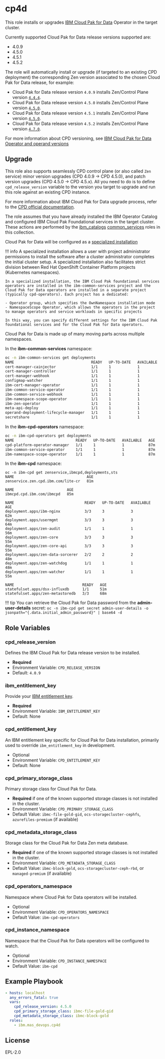 cp4d
====

This role installs or upgrades [IBM Cloud Pak for Data](https://www.ibm.com/uk-en/products/cloud-pak-for-data) Operator in the target cluster.

Currently supported Cloud Pak for Data release versions supported are:

  - 4.0.9
  - 4.5.0
  - 4.5.1
  - 4.5.2

The role will automatically install or upgrade (if targeted to an existing CPD deployment) the corresponding Zen version associated to the chosen Cloud Pak for Data release, for example:

- Cloud Pak for Data release version `4.0.9` installs Zen/Control Plane version [`4.4.4`](https://github.ibm.com/PrivateCloud/olm-utils/blob/master/ansible-play/config-vars/release-4.0.9.yml#L13).
- Cloud Pak for Data release version `4.5.0` installs Zen/Control Plane version [`4.5.0`](https://github.ibm.com/PrivateCloud/olm-utils/blob/master/ansible-play/config-vars/release-4.5.0.yml#L59).
- Cloud Pak for Data release version `4.5.1` installs Zen/Control Plane version [`4.5.0`](https://github.ibm.com/PrivateCloud/olm-utils/blob/master/ansible-play/config-vars/release-4.5.1.yml#L61).
- Cloud Pak for Data release version `4.5.2` installs Zen/Control Plane version [`4.7.0`](https://github.ibm.com/PrivateCloud/olm-utils/blob/master/ansible-play/config-vars/release-4.5.2.yml#L62).

For more information about CPD versioning, see [IBM Cloud Pak for Data Operator and operand versions](https://www.ibm.com/docs/en/cloud-paks/cp-data/4.5.x?topic=planning-operator-operand-versions)

Upgrade
------------------
This role also supports seamlessly CPD control plane (or also called `Zen` service) minor version upgrades (CPD 4.0.9 -> CPD 4.5.0), and patch version upgrades (CPD 4.5.0 -> CPD 4.5.x).
All you need to do is to define `cpd_release_version` variable to the version you target to upgrade and run this role against an existing CPD instance.

For more information about IBM Cloud Pak for Data upgrade process, refer to the [CPD official documentation](https://www.ibm.com/docs/en/cloud-paks/cp-data/4.5.x?topic=upgrading).

The role assumes that you have already installed the IBM Operator Catalog and configured IBM Cloud Pak Foundational services in the target cluster.  These actions are performed by the [ibm_catalogs](ibm_catalogs.md) [common_services](common_services.md) roles in this collection.

Cloud Pak for Data will be configured as a [specialized installation](https://www.ibm.com/docs/en/cloud-paks/cp-data/4.5.x?topic=planning-architecture)

!!! info
    A specialized installation allows a user with project administrator permissions to install the software after a cluster administrator completes the initial cluster setup.  A specialized installation also facilitates strict division between Red Hat OpenShift Container Platform projects (Kubernetes namespaces).

    In a specialized installation, the IBM Cloud Pak foundational services operators are installed in the ibm-common-services project and the Cloud Pak for Data operators are installed in a separate project (typically cpd-operators). Each project has a dedicated:

    - Operator group, which specifies the OwnNamespace installation mode
    - NamespaceScope Operator, which allows the operators in the project to manage operators and service workloads in specific projects

    In this way, you can specify different settings for the IBM Cloud Pak foundational services and for the Cloud Pak for Data operators.

Cloud Pak for Data is made up of many moving parts across multiple namespaces.

In the **ibm-common-services** namespace:
```bash
oc -n ibm-common-services get deployments
NAME                                   READY   UP-TO-DATE   AVAILABLE   AGE
cert-manager-cainjector                1/1     1            1           85m
cert-manager-controller                1/1     1            1           85m
cert-manager-webhook                   1/1     1            1           85m
configmap-watcher                      1/1     1            1           85m
ibm-cert-manager-operator              1/1     1            1           87m
ibm-common-service-operator            1/1     1            1           92m
ibm-common-service-webhook             1/1     1            1           91m
ibm-namespace-scope-operator           1/1     1            1           91m
ibm-zen-operator                       1/1     1            1           87m
meta-api-deploy                        1/1     1            1           86m
operand-deployment-lifecycle-manager   1/1     1            1           90m
secretshare                            1/1     1            1           91m
```

In the **ibm-cpd-operators** namespace:
```bash
oc -n ibm-cpd-operators get deployments
NAME                            READY   UP-TO-DATE   AVAILABLE   AGE
cpd-platform-operator-manager   1/1     1            1           87m
ibm-common-service-operator     1/1     1            1           87m
ibm-namespace-scope-operator    1/1     1            1           87m
```

In the **ibm-cpd** namespace:
```
oc -n ibm-cpd get zenservice,ibmcpd,deployments,sts
NAME                                 AGE
zenservice.zen.cpd.ibm.com/lite-cr   81m

NAME                        AGE
ibmcpd.cpd.ibm.com/ibmcpd   85m

NAME                                READY   UP-TO-DATE   AVAILABLE   AGE
deployment.apps/ibm-nginx           3/3     3            3           62m
deployment.apps/usermgmt            3/3     3            3           64m
deployment.apps/zen-audit           1/1     1            1           56m
deployment.apps/zen-core            3/3     3            3           55m
deployment.apps/zen-core-api        3/3     3            3           55m
deployment.apps/zen-data-sorcerer   2/2     2            2           48m
deployment.apps/zen-watchdog        1/1     1            1           48m
deployment.apps/zen-watcher         1/1     1            1           55m

NAME                               READY   AGE
statefulset.apps/dsx-influxdb      1/1     51m
statefulset.apps/zen-metastoredb   3/3     68m
```

!!! tip
    You can retrieve the Cloud Pak for Data password from the **admin-user-details** secret: `oc -n ibm-cpd get secret admin-user-details -o jsonpath="{.data.initial_admin_password}" | base64 -d`

Role Variables
--------------
### cpd_release_version
Defines the IBM Cloud Pak for Data release version to be installed.

- **Required**
- Environment Variable: `CPD_RELEASE_VERSION`
- Default: `4.0.9`

### ibm_entitlement_key
Provide your [IBM entitlement key](https://myibm.ibm.com/products-services/containerlibrary).

- **Required**
- Environment Variable: `IBM_ENTITLEMENT_KEY`
- Default: None

### cpd_entitlement_key
An IBM entitlement key specific for Cloud Pak for Data installation, primarily used to override `ibm_entitlement_key` in development.

- Optional
- Environment Variable: `CPD_ENTITLEMENT_KEY`
- Default: None

### cpd_primary_storage_class
Primary storage class for Cloud Pak for Data.

- **Required** if one of the known supported storage classes is not installed in the cluster.
- Environment Variable: `CPD_PRIMARY_STORAGE_CLASS`
- Default Value: `ibmc-file-gold-gid`, `ocs-storagecluster-cephfs`, `azurefiles-premium` (if available)

### cpd_metadata_storage_class
Storage class for the Cloud Pak for Data Zen meta database.

- **Required** if one of the known supported storage classes is not installed in the cluster.
- Environment Variable: `CPD_METADATA_STORAGE_CLASS`
- Default Value: `ibmc-block-gold`, `ocs-storagecluster-ceph-rbd`, or `managed-premium` (if available)

### cpd_operators_namespace
Namespace where Cloud Pak for Data operators will be installed.

- Optional
- Environment Variable: `CPD_OPERATORS_NAMESPACE`
- Default Value: `ibm-cpd-operators`

### cpd_instance_namespace
Namespace that the Cloud Pak for Data operators will be configured to watch.

- Optional
- Environment Variable: `CPD_INSTANCE_NAMESPACE`
- Default Value: `ibm-cpd`


Example Playbook
----------------

```yaml
- hosts: localhost
  any_errors_fatal: true
  vars:
    cpd_release_version: 4.5.0
    cpd_primary_storage_class: ibmc-file-gold-gid
    cpd_metadata_storage_class: ibmc-block-gold
  roles:
    - ibm.mas_devops.cp4d
```

License
-------

EPL-2.0
